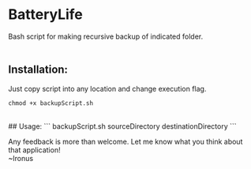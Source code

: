# BatteryLife<br />
Bash script for making recursive backup of indicated folder.<br />
<br />
## Installation:
Just copy script into any location and change execution flag.<br />
```
chmod +x backupScript.sh
```
<br />
## Usage:
```
backupScript.sh sourceDirectory destinationDirectory
```
<br />

Any feedback is more than welcome. Let me know what you think about that application!<br />
~Ironus
